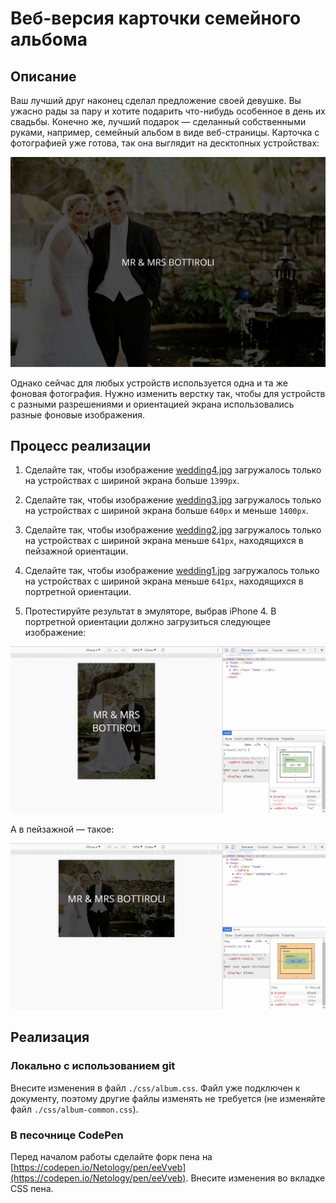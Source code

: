 # Веб-версия карточки семейного альбома

## Описание

Ваш лучший друг наконец сделал предложение своей девушке. Вы ужасно рады за пару и хотите подарить что-нибудь особенное в день их свадьбы. Конечно же, лучший подарок — сделанный собственными руками, например, семейный альбом в виде веб-страницы. Карточка с фотографией уже готова, так она выглядит на десктопных устройствах:

![Photo card layout current desktop](../../sources/adaptive-typography-album-current.jpg)

Однако сейчас для любых устройств используется одна и та же фоновая фотография. Нужно изменить верстку так, чтобы для устройств с разными разрешениями и ориентацией экрана использовались разные фоновые изображения.

## Процесс реализации

1. Сделайте так, чтобы изображение [wedding4.jpg](https://netology-code.github.io/mq-homeworks/adaptive-typography/family-album/img/wedding4.jpg) загружалось только на устройствах с шириной экрана больше `1399px`.

2. Сделайте так, чтобы изображение [wedding3.jpg](https://netology-code.github.io/mq-homeworks/adaptive-typography/family-album/img/wedding3.jpg) загружалось только на устройствах с шириной экрана больше `640px` и меньше `1400px`.

3. Сделайте так, чтобы изображение [wedding2.jpg](https://netology-code.github.io/mq-homeworks/adaptive-typography/family-album/img/wedding2.jpg) загружалось только на устройствах с шириной экрана меньше `641px`, находящихся в пейзажной ориентации.

4. Сделайте так, чтобы изображение [wedding1.jpg](https://netology-code.github.io/mq-homeworks/adaptive-typography/family-album/img/wedding1.jpg) загружалось только на устройствах с шириной экрана меньше `641px`, находящихся в портретной ориентации.

5. Протестируйте результат в эмуляторе, выбрав iPhone 4. В портретной ориентации должно загрузиться следующее изображение: 

![Photo card layout target on a small portrait screen](../../sources/adaptive-typography-album-step0.jpg)

А в пейзажной — такое:

![Photo card layout target on a small landscape screen](../../sources/adaptive-typography-album-step1.jpg)

## Реализация

### Локально с использованием git

Внесите изменения в файл `./css/album.css`. Файл уже подключен к документу, поэтому другие файлы изменять не требуется (не изменяйте файл `./css/album-common.css`).

### В песочнице CodePen

Перед началом работы сделайте форк пена на [https://codepen.io/Netology/pen/eeVveb](https://codepen.io/Netology/pen/eeVveb).
Внесите изменения во вкладке CSS пена.
